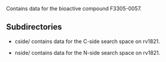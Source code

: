 Contains data for the bioactive compound F3305-0057.

## Subdirectories

- cside/ contains data for the C-side search space on rv1821.

- nside/ contains data for the N-side search space on rv1821.

